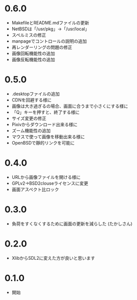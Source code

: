 # 0.6.0
* MakefileとREADME.mdファイルの更新
* NetBSDは「/usr/pkg」→「/usr/local」
* スペルミスの修正
* manpageでコントロールの説明の追加
* 再レンダーリングの問題の修正
* 画像回転機能性の追加
* 画像反転機能性の追加

# 0.5.0
* .desktopファイルの追加
* CDNを回避する様に
* 画像は大き過ぎるの場合、画面に合うまで小さくにする様に
* 「Q」キーを押すと、終了する様に
* サイズ変更の修正
* Pixivからダウンロード出来る様に
* ズーム機能性の追加
* マウスで使って画像を移動出来る様に
* OpenBSDで靜的リンクを可能に

# 0.4.0
* URLから画像ファイルを開ける様に
* GPLv2→BSD2clouseライセンスに変更
* 画面アスペクト比ロック

# 0.3.0
* 負荷をすくなくするために画面の更新を減らした (たかしさん)

# 0.2.0
* XlibからSDL2に変えた方が良いと思います

# 0.1.0
* 開始
